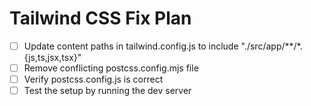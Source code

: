 # Tailwind CSS Fix Plan

- [ ] Update content paths in tailwind.config.js to include "./src/app/**/*.{js,ts,jsx,tsx}"
- [ ] Remove conflicting postcss.config.mjs file
- [ ] Verify postcss.config.js is correct
- [ ] Test the setup by running the dev server
